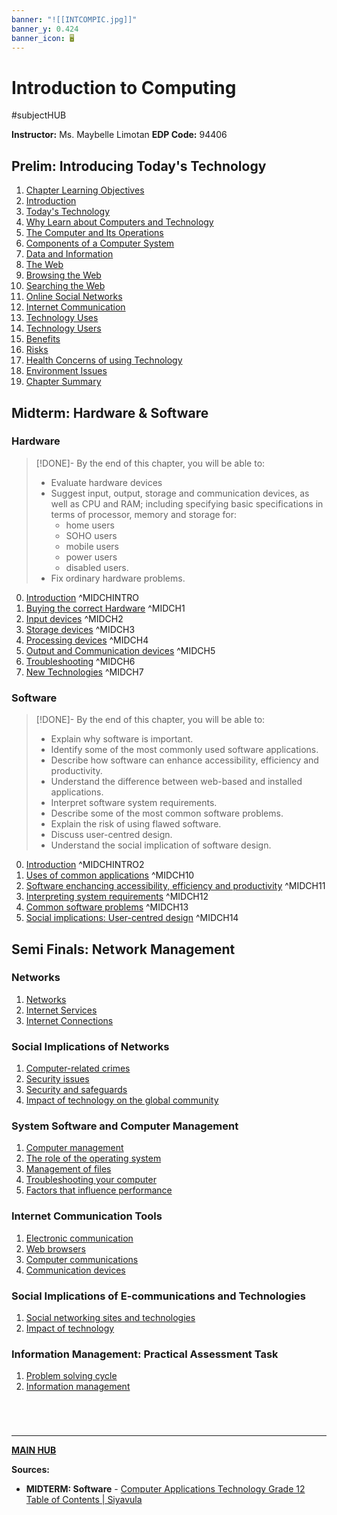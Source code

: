 ```yaml
---
banner: "![[INTCOMPIC.jpg]]"
banner_y: 0.424
banner_icon: 🖥️
---
```

# Introduction to Computing
#subjectHUB 

**Instructor:** Ms. Maybelle Limotan
**EDP Code:** 94406

## Prelim: Introducing Today's Technology
1. [Chapter Learning Objectives](INTCOMPrelimCh1.md)
2. [Introduction](INTCOMPrelimCh2.md)
3. [Today's Technology](INTCOMPrelimCh3.md)
4. [Why Learn about Computers and Technology](INTCOMPrelimCh4.md)
5. [The Computer and Its Operations](INTCOMPrelimCh5.md)
6. [Components of a Computer System](INTCOMPrelimCh6.md)
7. [Data and Information](INTCOMPrelimCh7.md)
8. [The Web](INTCOMPrelimCh8.md)
9. [Browsing the Web](INTCOMPrelimCh9.md)
10. [Searching the Web](INTCOMPrelimCh10.md)
11. [Online Social Networks](INTCOMPrelimCh11.md)
12. [Internet Communication](INTCOMPrelimCh12.md)
13. [Technology Uses](INTCOMPrelimCh13.md)
14. [Technology Users](INTCOMPrelimCh14.md)
15. [Benefits](INTCOMPrelimCh15.md)
16. [Risks](INTCOMPrelimCh16.md)
17. [Health Concerns of using Technology](INTCOMPrelimCh17.md)
18. [Environment Issues](INTCOMPrelimCh18.md)
19. [Chapter Summary](INTCOMPrelimCh19.md)

## Midterm: Hardware & Software
### Hardware
>[!DONE]- By the end of this chapter, you will be able to:
>- Evaluate hardware devices
>- Suggest input, output, storage and communication devices, as well as CPU and RAM; including specifying basic specifications in terms of processor, memory and storage for:
>	- home users
>	- SOHO users
>	- mobile users
>	- power users
>	- disabled users.
>- Fix ordinary hardware problems.

0. [Introduction](INTCOMMidtermINTRO.md) ^MIDCHINTRO
1. [Buying the correct Hardware](INTCOMMidtermCh1.md) ^MIDCH1
2. [Input devices](INTCOMMidtermCh2.md) ^MIDCH2
3. [Storage devices](INTCOMMidtermCh3.md) ^MIDCH3
4. [Processing devices](INTCOMMidtermCh4.md) ^MIDCH4
5. [Output and Communication devices](INTCOMMidtermCh5.md) ^MIDCH5
6. [Troubleshooting](INTCOMMidtermCh6.md) ^MIDCH6
7. [New Technologies](INTCOMMidtermCh7.md) ^MIDCH7

### Software
>[!DONE]- By the end of this chapter, you will be able to:
>- Explain why software is important.
>- Identify some of the most commonly used software applications.
>- Describe how software can enhance accessibility, efficiency and productivity.
>- Understand the difference between web-based and installed applications.
>- Interpret software system requirements.
>- Describe some of the most common software problems.
>- Explain the risk of using flawed software.
>- Discuss user-centred design.
>- Understand the social implication of software design.

0. [Introduction](INTCOMMidtermINTRO2.md) ^MIDCHINTRO2
1. [Uses of common applications](INTCOMMidtermCh10.md) ^MIDCH10
2. [Software enchancing accessibility, efficiency and productivity](INTCOMMidtermCh11.md) ^MIDCH11
3. [Interpreting system requirements](INTCOMMidtermCh12.md) ^MIDCH12
4. [Common software problems](INTCOMMidtermCh13.md) ^MIDCH13
5. [Social implications: User-centred design](INTCOMMidtermCh14.md) ^MIDCH14
## Semi Finals: Network Management
### Networks
1. [Networks](INTCOMSemiCh11.md)
2. [Internet Services](INTCOMSemiCh12.md)
3. [Internet Connections](INTCOMSemiCh13.md)
### Social Implications of Networks
1. [Computer-related crimes](INTCOMSemiCh21)
2. [Security issues](INTCOMSemiCh22)
3. [Security and safeguards](INTCOMSemiCh23)
4. [Impact of technology on the global community](INTCOMSemiCh24)
### System Software and Computer Management
1. [Computer management](INTCOMSemiCh31)
2. [The role of the operating system](INTCOMSemiCh32)
3. [Management of files](INTCOMSemiCh33)
4. [Troubleshooting your computer](INTCOMSemiCh34)
5. [Factors that influence performance](INTCOMSemiCh35)
### Internet Communication Tools
1. [Electronic communication](INTCOMSemiCh41)
2. [Web browsers](INTCOMSemiCh42)
3. [Computer communications](INTCOMSemiCh43)
4. [Communication devices](INTCOMSemiCh44)
### Social Implications of E-communications and Technologies
1. [Social networking sites and technologies](INTCOMSemiCh51)
2. [Impact of technology](INTCOMSemiCh52)
### Information Management: Practical Assessment Task
1. [Problem solving cycle](INTCOMSemiCh61)
2. [Information management](INTCOMSemiCh62)
# 

<br>

---
**[MAIN HUB](MAINBSIT.md)**

**Sources:**
- **MIDTERM: Software** - [Computer Applications Technology Grade 12 Table of Contents | Siyavula](https://intl.siyavula.com/read/cat/grade-12-cat)